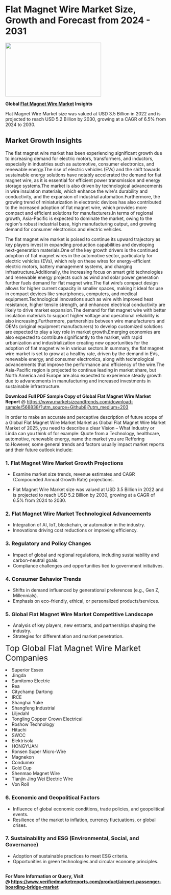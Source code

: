 <H1>Flat Magnet Wire Market Size, Growth and Forecast from 2024 - 2031</H1><img class="aligncenter size-medium wp-image-584254" src="https://thirdeyenews.in/wp-content/uploads/2024/09/Global-Market-Research-300x168.jpeg" alt="" width="300" height="168" /><p><strong>Global&nbsp;<a href="https://www.marketsizeandtrends.com/download-sample/568838/?utm_source=Github8j?utm_medium=203">Flat Magnet Wire Market</a> Insights</strong></p><p>Flat Magnet Wire Market size was valued at USD 3.5 Billion in 2022 and is projected to reach USD 5.2 Billion by 2030, growing at a CAGR of 6.5% from 2024 to 2030.</p><p><h2>Market Growth Insights</h2> <p>The flat magnet wire market has been experiencing significant growth due to increasing demand for electric motors, transformers, and inductors, especially in industries such as automotive, consumer electronics, and renewable energy.The rise of electric vehicles (EVs) and the shift towards sustainable energy solutions have notably accelerated the demand for flat magnet wire, as it is essential for efficient power transmission and energy storage systems.The market is also driven by technological advancements in wire insulation materials, which enhance the wire's durability and conductivity, and the expansion of industrial automation.Furthermore, the growing trend of miniaturization in electronic devices has also contributed to the increased adoption of flat magnet wire, which provides more compact and efficient solutions for manufacturers.In terms of regional growth, Asia-Pacific is expected to dominate the market, owing to the region's robust industrial base, high manufacturing output, and growing demand for consumer electronics and electric vehicles.</p> <p>The flat magnet wire market is poised to continue its upward trajectory as key players invest in expanding production capabilities and developing next-generation materials.One of the key growth drivers is the continued adoption of flat magnet wires in the automotive sector, particularly for electric vehicles (EVs), which rely on these wires for energy-efficient electric motors, battery management systems, and charging infrastructure.Additionally, the increasing focus on smart grid technologies and renewable energy projects such as wind and solar power generation further fuels demand for flat magnet wire.The flat wire’s compact design allows for higher current capacity in smaller spaces, making it ideal for use in compact devices like smartphones, computers, and medical equipment.Technological innovations such as wire with improved heat resistance, higher tensile strength, and enhanced electrical conductivity are likely to drive market expansion.The demand for flat magnet wire with better insulation materials to support higher voltage and operational reliability is also increasing.Furthermore, partnerships between wire manufacturers and OEMs (original equipment manufacturers) to develop customized solutions are expected to play a key role in market growth.Emerging economies are also expected to contribute significantly to the market, with rapid urbanization and industrialization creating new opportunities for the adoption of flat magnet wire in various sectors.In summary, the flat magnet wire market is set to grow at a healthy rate, driven by the demand in EVs, renewable energy, and consumer electronics, along with technological advancements that improve the performance and efficiency of the wire.The Asia-Pacific region is projected to continue leading in market share, but North America and Europe are also expected to experience steady growth due to advancements in manufacturing and increased investments in sustainable infrastructure.</p> <p><span class=""><strong>Download Full PDF Sample Copy of Global Flat Magnet Wire Market Report</strong> @ <a href="https://www.marketsizeandtrends.com/download-sample/568838/?utm_source=Github8j?utm_medium=203" target="_blank">https://www.marketsizeandtrends.com/download-sample/568838/?utm_source=Github8j?utm_medium=203</a></span></p><p>In order to make an accurate and perceptive description of future scope of a Global&nbsp;Flat Magnet Wire Market Market as Global&nbsp;Flat Magnet Wire Market Market of 2025, you need to describe a clear Vision &ndash; What Industry or Linda can you think of for example: Quote from a Technology, healthcare, automotive, renewable energy, name the market you are Reffering to.However, some general trends and factors usually impact market reports and their future outlook include:</p><h3>1.&nbsp;<strong>Flat Magnet Wire Market Growth Projections</strong></h3><ul><li>Examine market size trends, revenue estimates and CAGR (Compounded Annual Growth Rate) projections.</li><li><p>Flat Magnet Wire Market size was valued at USD 3.5 Billion in 2022 and is projected to reach USD 5.2 Billion by 2030, growing at a CAGR of 6.5% from 2024 to 2030.</p></li></ul><h3>2.&nbsp;<strong>Flat Magnet Wire Market Technological Advancements</strong></h3><ul><li>Integration of AI, IoT, blockchain, or automation in the industry.</li><li>Innovations driving cost reductions or improving efficiency.</li></ul><h3>3.&nbsp;<strong>Regulatory and Policy Changes</strong></h3><ul><li>Impact of global and regional regulations, including sustainability and carbon-neutral goals.</li><li>Compliance challenges and opportunities tied to government initiatives.</li></ul><h3>4.&nbsp;<strong>Consumer Behavior Trends</strong></h3><ul><li>Shifts in demand influenced by generational preferences (e.g., Gen Z, Millennials).</li><li>Emphasis on eco-friendly, ethical, or personalized products/services.</li></ul><h3>5.&nbsp;<strong>Global Flat Magnet Wire Market Competitive Landscape</strong></h3><ul><li>Analysis of key players, new entrants, and partnerships shaping the industry.</li><li>Strategies for differentiation and market penetration.</li></ul><p data-pm-slice="1 1 []"><span style="color: inherit; font-family: inherit; font-size: 25px;">Top Global Flat Magnet Wire Market Companies</span></p><div class="" data-test-id=""><p><li>Superior Essex</li><li> Jingda</li><li> Sumitomo Electric</li><li> Rea</li><li> Citychamp Dartong</li><li> IRCE</li><li> Shanghai Yuke</li><li> Shangfeng Industrial</li><li> Liljedahl</li><li> Tongling Copper Crown Electrical</li><li> Roshow Technology</li><li> Hitachi</li><li> SWCC</li><li> Elektrisola</li><li> HONGYUAN</li><li> Ronsen Super Micro-Wire</li><li> Magnekon</li><li> Condumex</li><li> Gold Cup</li><li> Shenmao Magnet Wire</li><li> Tianjin Jing Wei Electric Wire</li><li> Von Roll</li></p></div><h3>6.&nbsp;<strong>Economic and Geopolitical Factors</strong></h3><ul><li>Influence of global economic conditions, trade policies, and geopolitical events.</li><li>Resilience of the market to inflation, currency fluctuations, or global crises.</li></ul><h3>7.&nbsp;<strong>Sustainability and ESG (Environmental, Social, and Governance)</strong></h3><ul><li>Adoption of sustainable practices to meet ESG criteria.</li><li>Opportunities in green technologies and circular economy principles.</li></ul><h2><strong style="font-size: 14px;">For More Information or Query, Visit @&nbsp;</strong><a style="background-color: #ffffff; font-size: 14px;" href="https://www.marketsizeandtrends.com/report/flat-magnet-wire-market/" target="_blank">https://www.verifiedmarketreports.com/product/airport-passenger-boarding-bridge-market</a></h2>